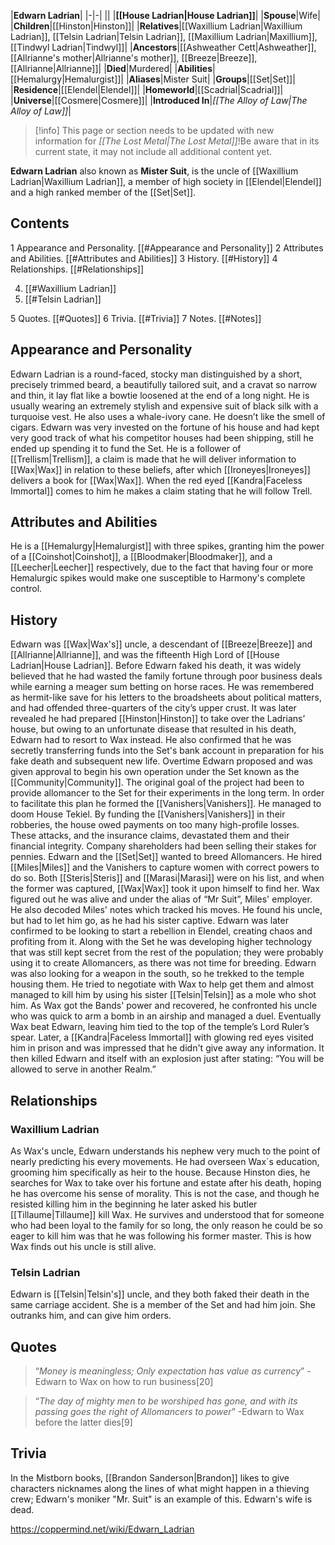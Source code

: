 |**Edwarn Ladrian**|
|-|-|
||
|**[[House Ladrian\|House Ladrian]]**|
|**Spouse**|Wife|
|**Children**|[[Hinston\|Hinston]]|
|**Relatives**|[[Waxillium Ladrian\|Waxillium Ladrian]], [[Telsin Ladrian\|Telsin Ladrian]], [[Maxillium Ladrian\|Maxillium]], [[Tindwyl Ladrian\|Tindwyl]]|
|**Ancestors**|[[Ashweather Cett\|Ashweather]], [[Allrianne's mother\|Allrianne's mother]], [[Breeze\|Breeze]], [[Allrianne\|Allrianne]]|
|**Died**|Murdered|
|**Abilities**|[[Hemalurgy\|Hemalurgist]]|
|**Aliases**|Mister Suit|
|**Groups**|[[Set\|Set]]|
|**Residence**|[[Elendel\|Elendel]]|
|**Homeworld**|[[Scadrial\|Scadrial]]|
|**Universe**|[[Cosmere\|Cosmere]]|
|**Introduced In**|*[[The Alloy of Law\|The Alloy of Law]]*|

> [!info] This page or section needs to be updated with new information for *[[The Lost Metal\|The Lost Metal]]*!Be aware that in its current state, it may not include all additional content yet.

**Edwarn Ladrian** also known as **Mister Suit**, is the uncle of [[Waxillium Ladrian\|Waxillium Ladrian]], a member of high society in [[Elendel\|Elendel]] and a high ranked member of the [[Set\|Set]].

## Contents

1 Appearance and Personality. [[#Appearance and Personality]] 
2 Attributes and Abilities. [[#Attributes and Abilities]] 
3 History. [[#History]] 
4 Relationships. [[#Relationships]] 

4. [[#Waxillium Ladrian]] 
4. [[#Telsin Ladrian]] 


5 Quotes. [[#Quotes]] 
6 Trivia. [[#Trivia]] 
7 Notes. [[#Notes]] 


## Appearance and Personality
 
Edwarn Ladrian is a round-faced, stocky man distinguished by a short, precisely trimmed beard, a beautifully tailored suit, and a cravat so narrow and thin, it lay flat like a bowtie loosened at the end of a long night.
He is usually wearing an extremely stylish and expensive suit of black silk with a turquoise vest. He also uses a whale-ivory cane. He doesn’t like the smell of cigars. Edwarn was very invested on the fortune of his house and had kept very good track of what his competitor houses had been shipping, still he ended up spending it to fund the Set.
He is a follower of [[Trellism\|Trellism]], a claim is made that he will deliver information to [[Wax\|Wax]] in relation to these beliefs, after which [[Ironeyes\|Ironeyes]] delivers a book for [[Wax\|Wax]]. When the red eyed [[Kandra\|Faceless Immortal]] comes to him he makes a claim stating that he will follow Trell.

## Attributes and Abilities
He is a [[Hemalurgy\|Hemalurgist]] with three spikes, granting him the power of a [[Coinshot\|Coinshot]], a [[Bloodmaker\|Bloodmaker]], and a [[Leecher\|Leecher]] respectively, due to the fact that having four or more Hemalurgic spikes would make one susceptible to Harmony's complete control.


## History
 
Edwarn was [[Wax\|Wax's]] uncle, a descendant of [[Breeze\|Breeze]] and [[Allrianne\|Allrianne]], and was the fifteenth High Lord of [[House Ladrian\|House Ladrian]].
Before Edwarn faked his death, it was widely believed that he had wasted the family fortune through poor business deals while earning a meager sum betting on horse races. He was remembered as hermit-like save for his letters to the broadsheets about political matters, and had offended three-quarters of the city’s upper crust.
It was later revealed he had prepared [[Hinston\|Hinston]] to take over the Ladrians’ house, but owing to an unfortunate disease that resulted in his death, Edwarn had to resort to Wax instead. He also confirmed that he was secretly transferring funds into the Set's bank account in preparation for his fake death and subsequent new life.
Overtime Edwarn proposed and was given approval to begin his own operation under the Set known as the [[Community\|Community]]. The original goal of the project had been to provide allomancer to the Set for their experiments in the long term. In order to facilitate this plan he formed the [[Vanishers\|Vanishers]].
He managed to doom House Tekiel. By funding the [[Vanishers\|Vanishers]] in their robberies, the house owed payments on too many high-profile losses. These attacks, and the insurance claims, devastated them and their financial integrity. Company shareholders had been selling their stakes for pennies.
Edwarn and the [[Set\|Set]] wanted to breed Allomancers. He hired [[Miles\|Miles]] and the Vanishers to capture women with correct powers to do so. Both [[Steris\|Steris]] and [[Marasi\|Marasi]] were on his list, and when the former was captured, [[Wax\|Wax]] took it upon himself to find her.
Wax figured out he was alive and under the alias of “Mr Suit”, Miles' employer. He also decoded Miles' notes which tracked his moves. He found his uncle, but had to let him go, as he had his sister captive.
Edwarn was later confirmed to be looking to start a rebellion in Elendel, creating chaos and profiting from it. Along with the Set he was developing higher technology that was still kept secret from the rest of the population; they were probably using it to create Allomancers, as there was not time for breeding.
Edwarn was also looking for a weapon in the south, so he trekked to the temple housing them. He tried to negotiate with Wax to help get them and almost managed to kill him by using his sister [[Telsin\|Telsin]] as a mole who shot him.
As Wax got the Bands' power and recovered, he confronted his uncle who was quick to arm a bomb in an airship and managed a duel. Eventually Wax beat Edwarn, leaving him tied to the top of the temple’s Lord Ruler’s spear.
Later, a [[Kandra\|Faceless Immortal]] with glowing red eyes visited him in prison and was impressed that he didn't give away any information. It then killed Edwarn and itself with an explosion just after stating: “You will be allowed to serve in another Realm.”

## Relationships
### Waxillium Ladrian
As Wax's uncle, Edwarn understands his nephew very much to the point of nearly predicting his every movements. He had overseen Wax´s education, grooming him specifically as heir to the house.
Because Hinston dies, he searches for Wax to take over his fortune and estate after his death, hoping he has overcome his sense of morality.
This is not the case, and though he resisted killing him in the beginning he later asked his butler [[Tillaume\|Tillaume]] kill Wax. He survives and understood that for someone who had been loyal to the family for so long, the only reason he could be so eager to kill him was that he was following his former master. This is how Wax finds out his uncle is still alive.

### Telsin Ladrian
Edwarn is [[Telsin\|Telsin's]] uncle, and they both faked their death in the same carriage accident. She is a member of the Set and had him join. She outranks him, and can give him orders.

## Quotes
>“*Money is meaningless; Only expectation has value as currency*”
\-Edwarn to Wax on how to run business[20]


>“*The day of mighty men to be worshiped has gone, and with its passing goes the right of Allomancers to power*”
\-Edwarn to Wax before the latter dies[9]


## Trivia
In the Mistborn books, [[Brandon Sanderson\|Brandon]] likes to give characters nicknames along the lines of what might happen in a thieving crew; Edwarn's moniker "Mr. Suit" is an example of this.
Edwarn's wife is dead.


https://coppermind.net/wiki/Edwarn_Ladrian